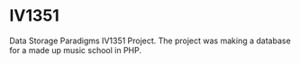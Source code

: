 # IV1351
Data Storage Paradigms IV1351 Project. 
The project was making a database for a made up music school in PHP.
